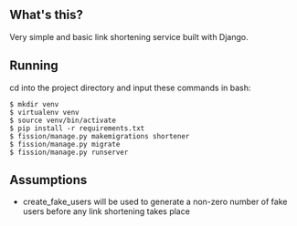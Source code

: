 ## What's this?
Very simple and basic link shortening service built with Django.

## Running
cd into the project directory and input these commands in bash:
```
$ mkdir venv
$ virtualenv venv
$ source venv/bin/activate
$ pip install -r requirements.txt
$ fission/manage.py makemigrations shortener
$ fission/manage.py migrate
$ fission/manage.py runserver
```

## Assumptions
- create_fake_users will be used to generate a non-zero number of fake users before any link shortening takes place
